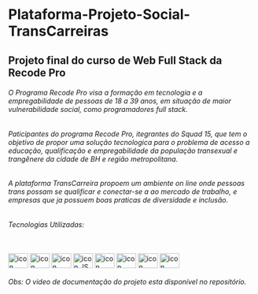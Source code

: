 # Plataforma-Projeto-Social-TransCarreiras
## Projeto final do curso de Web Full Stack da Recode Pro


  

###### O Programa Recode Pro visa a formação em tecnologia e a empregabilidade de pessoas de 18 a 39 anos, em situação de maior vulnerabilidade social, como programadores full stack.  

###### Paticipantes do programa Recode Pro, itegrantes do Squad 15, que tem o objetivo de propor uma solução tecnologica para o problema de acesso a educação, qualificação e empregabilidade da população transexual e trangênere da cidade de BH e região metropolitana.  

###### A plataforma TransCarreira propoem um ambiente on line onde pessoas trans possam se qualificar e conectar-se a ao mercado de trabalho, e empresas que ja possuem boas praticas de diversidade e inclusão.  

###### Tecnologias Utilizadas:  

  

   

  

</div>  

  

<div style="display: inline_block"><br>  

  

  <img align="center" alt="icon HTMl" height="30" width="40" src="https://cdn.jsdelivr.net/gh/devicons/devicon/icons/html5/html5-original.svg" />  

  

  <img align="center" alt="icon CSS" height="30" width="40" src="https://cdn.jsdelivr.net/gh/devicons/devicon/icons/css3/css3-plain.svg" />  

   

  <img align="center" alt="icon Bootstrap" height="30" width="40" src="https://cdn.jsdelivr.net/gh/devicons/devicon/icons/bootstrap/bootstrap-original.svg" /> 

  

  <img align="center" alt="icon JS" height="30" width="40" src="https://cdn.jsdelivr.net/gh/devicons/devicon/icons/javascript/javascript-original.svg" />  

  

  <img align="center" alt="icon React" height="30" width="40" src="https://cdn.jsdelivr.net/gh/devicons/devicon/icons/react/react-original.svg" />  

  

  <img align="center" alt="icon JAVA" height="30" width="40" src="https://cdn.jsdelivr.net/gh/devicons/devicon/icons/java/java-original.svg" />  

  

  <img align="center" alt="icon Spring" height="30" width="40" src="https://cdn.jsdelivr.net/gh/devicons/devicon/icons/spring/spring-original.svg" />  

  

  <img align="center" alt="icon PostGreSQL" height="30" width="40" src="https://cdn.jsdelivr.net/gh/devicons/devicon/icons/postgresql/postgresql-plain.svg" />  

  

</div>  

  

  

###### Obs: O video de documentação do projeto esta disponível no repositório.
